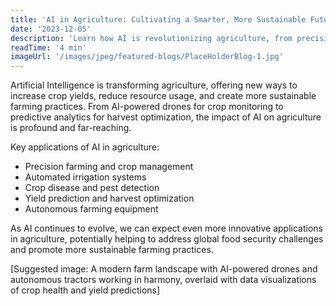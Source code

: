 ```yaml
---
title: 'AI in Agriculture: Cultivating a Smarter, More Sustainable Future'
date: '2023-12-05'
description: 'Learn how AI is revolutionizing agriculture, from precision farming to crop disease detection.'
readTime: '4 min'
imageUrl: '/images/jpeg/featured-blogs/PlaceHolderBlog-1.jpg'
---
```


Artificial Intelligence is transforming agriculture, offering new ways to increase crop yields, reduce resource usage, and create more sustainable farming practices. From AI-powered drones for crop monitoring to predictive analytics for harvest optimization, the impact of AI on agriculture is profound and far-reaching.

Key applications of AI in agriculture:

- Precision farming and crop management
- Automated irrigation systems
- Crop disease and pest detection
- Yield prediction and harvest optimization
- Autonomous farming equipment

As AI continues to evolve, we can expect even more innovative applications in agriculture, potentially helping to address global food security challenges and promote more sustainable farming practices.

[Suggested image: A modern farm landscape with AI-powered drones and autonomous tractors working in harmony, overlaid with data visualizations of crop health and yield predictions]
